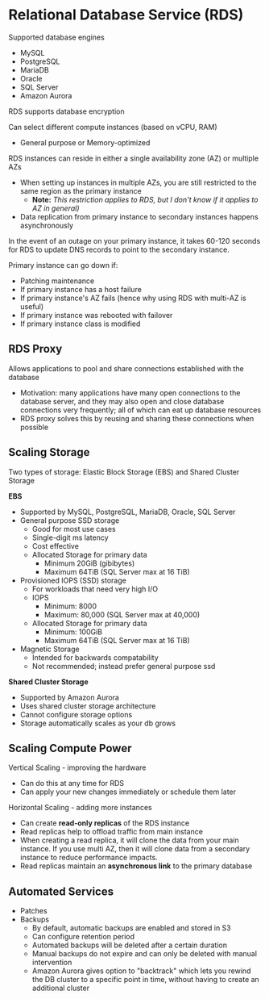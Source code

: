 # Relational Database Service (RDS)

Supported database engines
- MySQL
- PostgreSQL
- MariaDB
- Oracle
- SQL Server
- Amazon Aurora

RDS supports database encryption

Can select different compute instances (based on vCPU, RAM)
- General purpose or Memory-optimized

RDS instances can reside in either a single availability zone (AZ) or multiple AZs
- When setting up instances in multiple AZs, you are still restricted to the same region as the primary instance
	- **Note:** _This restriction applies to RDS, but I don't know if it applies to AZ in general)_
- Data replication from primary instance to secondary instances happens asynchronously

In the event of an outage on your primary instance, it takes 60-120 seconds for RDS to update DNS records to point to the secondary instance.

Primary instance can go down if:
- Patching maintenance
- If primary instance has a host failure
- If primary instance's AZ fails (hence why using RDS with multi-AZ is useful)
- If primary instance was rebooted with failover
- If primary instance class is modified

## RDS Proxy
Allows applications to pool and share connections established with the database
- Motivation: many applications have many open connections to the database server, and they may also open and close database connections very frequently; all of which can eat up database resources
- RDS proxy solves this by reusing and sharing these connections when possible

## Scaling Storage
Two types of storage: Elastic Block Storage (EBS) and Shared Cluster Storage

**EBS**
- Supported by MySQL, PostgreSQL, MariaDB, Oracle, SQL Server
- General purpose SSD storage
	- Good for most use cases
	- Single-digit ms latency
	- Cost effective
	- Allocated Storage for primary data
		- Minimum 20GiB (gibibytes)
		- Maximum 64TiB (SQL Server max at 16 TiB)
- Provisioned IOPS (SSD) storage
	- For workloads that need very high I/O
	- IOPS
		- Minimum: 8000
		- Maximum: 80,000 (SQL Server max at 40,000)
	- Allocated Storage for primary data
		- Minimum: 100GiB
		- Maximum 64TiB (SQL Server max at 16 TiB)
- Magnetic Storage
	- Intended for backwards compatability
	- Not recommended; instead prefer general purpose ssd

**Shared Cluster Storage**
- Supported by Amazon Aurora
- Uses shared cluster storage architecture
- Cannot configure storage options
- Storage automatically scales as your db grows

## Scaling Compute Power

Vertical Scaling - improving the hardware
- Can do this at any time for RDS
- Can apply your new changes immediately or schedule them later

Horizontal Scaling - adding more instances
- Can create **read-only replicas** of the RDS instance
- Read replicas help to offload traffic from main instance
- When creating a read replica, it will clone the data from your main instance. If you use multi AZ, then it will clone data from a secondary instance to reduce performance impacts.
- Read replicas maintain an **asynchronous link** to the primary database

## Automated Services
- Patches
- Backups
	- By default, automatic backups are enabled and stored in S3
	- Can configure retention period
	- Automated backups will be deleted after a certain duration
	- Manual backups do not expire and can only be deleted with manual intervention
	- Amazon Aurora gives option to "backtrack" which lets you rewind the DB cluster to a specific point in time, without having to create an additional cluster
